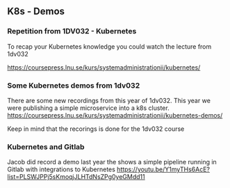 ## K8s - Demos 

### Repetition from 1DV032 - Kubernetes
To recap your Kubernetes knowledge you could watch the lecture from 1dv032

https://coursepress.lnu.se/kurs/systemadministrationii/kubernetes/


### Some Kubernetes demos from 1dv032
There are some new recordings from this year of 1dv032. This year we were publishing a simple microservice into a k8s cluster.
https://coursepress.lnu.se/kurs/systemadministrationii/kubernetes-demos/

Keep in mind that the recorings is done for the 1dv032 course

### Kubernetes and Gitlab
Jacob did record a demo last year the shows a simple pipeline running in Gitlab with integrations to Kubernetes
https://youtu.be/Y1myTHs6AcE?list=PLSWJPPj5sKmoqjJLHTdNsZPg0yeGMdd11